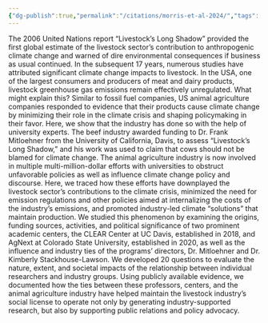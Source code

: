 ```yaml
---
{"dg-publish":true,"permalink":"/citations/morris-et-al-2024/","tags":["big_animal_ag"],"created":"2025-10-23T17:42:44.631+01:00","updated":"2025-10-23T18:12:10.182+01:00"}
---
```


The 2006 United Nations report “Livestock’s Long Shadow” provided the first global estimate of the livestock sector’s contribution to anthropogenic climate change and warned of dire environmental consequences if business as usual continued. In the subsequent 17 years, numerous studies have attributed significant climate change impacts to livestock. In the USA, one of the largest consumers and producers of meat and dairy products, livestock greenhouse gas emissions remain effectively unregulated. What might explain this? Similar to fossil fuel companies, US animal agriculture companies responded to evidence that their products cause climate change by minimizing their role in the climate crisis and shaping policymaking in their favor. Here, we show that the industry has done so with the help of university experts. The beef industry awarded funding to Dr. Frank Mitloehner from the University of California, Davis, to assess “Livestock’s Long Shadow,” and his work was used to claim that cows should not be blamed for climate change. The animal agriculture industry is now involved in multiple multi-million-dollar efforts with universities to obstruct unfavorable policies as well as influence climate change policy and discourse. Here, we traced how these efforts have downplayed the livestock sector’s contributions to the climate crisis, minimized the need for emission regulations and other policies aimed at internalizing the costs of the industry’s emissions, and promoted industry-led climate “solutions” that maintain production. We studied this phenomenon by examining the origins, funding sources, activities, and political significance of two prominent academic centers, the CLEAR Center at UC Davis, established in 2018, and AgNext at Colorado State University, established in 2020, as well as the influence and industry ties of the programs’ directors, Dr. Mitloehner and Dr. Kimberly Stackhouse-Lawson. We developed 20 questions to evaluate the nature, extent, and societal impacts of the relationship between individual researchers and industry groups. Using publicly available evidence, we documented how the ties between these professors, centers, and the animal agriculture industry have helped maintain the livestock industry’s social license to operate not only by generating industry-supported research, but also by supporting public relations and policy advocacy.